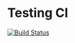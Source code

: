 # Testing CI

[![Build Status](https://travis-ci.org/gensior/zokas.png)](https://travis-ci.org/gensior/zokas)
